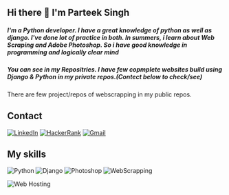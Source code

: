 ## Hi there 👋  I'm Parteek Singh
##### I'm a Python developer. I have a great knowledge of python as well as django. I've done lot of practice in both. In summers, i learn about Web Scraping and Adobe Photoshop. So i have good knowledge in programming and logically clear mind
##### You can see in my Repositries. I have few copmplete websites build using Django & Python in my private repos.(Contect below to check/see)
There are few project/repos of webscrapping in my public repos.


## Contact

<!--[![Instagram](https://img.shields.io/badge/Instagram-.-informational?style=flat-square&logo=instagram&logoColor=white)](https://www.instagram.com/__parteek__kamboj__/)-->
[![LinkedIn](https://img.shields.io/badge/LinkedIn-.-informational?style=flat-square&logo=linkedin&logoColor=white)](https://www.linkedin.com/in/parteek-singh-892726248/)
[![HackerRank](https://img.shields.io/badge/HackerRank-.-informational?style=flat-square&logo=hackerrank&logoColor=white)](https://www.hackerrank.com/parteekkamboj9/)
[![Gmail](https://img.shields.io/badge/Gmail-.-informational?style=flat-square&logo=gmail&logoColor=white)](https://www.hackerrank.com/parteekkamboj9/)


## My skills


![Python](https://img.shields.io/badge/-Python-black?style=flat-square&logo=Python&logoColor=white)
![Django](https://img.shields.io/badge/-Django-black?style=flat-square&logo=django&logoColor=white)
![Photoshop](https://img.shields.io/badge/-PhotoShop-black?style=flat-square&logo=adobephotoshop&logoColor=white)
![WebScrapping](https://img.shields.io/badge/-WebScrapping-black?style=flat-square&logo=html5&logoColor=white)


![Web Hosting](https://img.shields.io/badge/Web%20Hosting-black?style=flat-square&logo=amazon-aws)





<!--
### My GitHub's activity

![Github Stats](https://github-readme-stats.vercel.app/api?username=David-Carrasco&count_private=true&show_icons=true&include_all_commits=true)
![Top Langs](https://github-readme-stats.vercel.app/api/top-langs/?username=David-Carrasco&hide=TeX&layout=compact)

**parteekkamboj9/parteekkamboj9** is a ✨ _special_ ✨ repository because its `README.md` (this file) appears on your GitHub profile.

Here are some ideas to get you started:

- 🔭 I’m currently working on ...
- 🌱 I’m currently learning ...
- 👯 I’m looking to collaborate on ...
- 🤔 I’m looking for help with ...
- 💬 Ask me about ...
- 📫 How to reach me: ...
- 😄 Pronouns: ...
- ⚡ Fun fact: ...
-->
